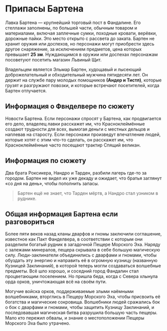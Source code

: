 # Припасы Бартена
Лавка Бартена — крупнейший торговый пост в Фандалине.
Его стеллажи заполнены, по большей части, обычным товаром и материалами, включая заплечные сумки, походные кровати, верёвки, дорожные пайки.
Это место открыто с рассвета до заката.
Бартен не хранит оружия или доспехов, но персонажи могут приобрести здесь другое снаряжение, за исключением предметов, цена которых превышает **25 зм**.
Нуждающимся в оружии или доспехах персонажам посоветуют посетить магазин Львиный Щит.

Владельцем является Эльмар Бартен, худощавый и лысеющий доброжелательный и обходительный мужчина пятидесяти лет.
Он держит на службе пару молодых помощников **(Андер и Тистл)**, которые грузят и разгружают повозки, и которые встречают посетителей, когда Бартен отлучается.

## Информация о Фвнделвере по сюжету
Новости Бартена. Если персонажи спросят у Бартена, как продвигается его дело, владелец лавки расскажет им, что Красноклеймённые создают трудности для всех, вымогая деньги с местных дельцов и наплевав на старосту.
Если персонажи произведут впечатление людей, которые хотят с этим что-то сделать, он расскажет им, что Красноклеймённые часто посещают трактир Спящий великан.

## Информация по сюжету
Два брата Роксикера, Нандро и Тарден, разбили лагерь где-то за городом.
Бартен не видел их уже декаду и ожидает, что братья заглянут «со дня на день», чтобы пополнить запасы.
> Бартен ещё не знает, что Тарден мёртв, а Нандро стал узником в руднике.

## Общая информация Бартена если разговориться
Более пяти веков назад кланы дварфов и гномы заключили соглашение, известное как Пакт Фанделвера, в соответствии с которым они разделили богатый рудник в загадочной Пещере Морского Эха.
Наряду с залежами минералов, пещера скрывала в себе большую магическую силу.
Люди-заклинатели объединились с дварфами и гномами, чтобы обуздать эту энергию и направить её в огромную кузницу (названную Кузницей Заклинаний), в которой теперь могли создаваться волшебные предметы.
Всё шло хорошо, и соседний город Фандалин стал процветающим поселением. Но пришла беда, когда с Севера хлынула орда орков, уничтожающая всё на своём пути.

Могучие войска орков, поддерживаемые злыми наёмными волшебниками, вторглись в Пещеру Морского Эха, чтобы присвоить её богатства и магические сокровища.
Волшебники людей сражались бок о бок с дварфами и гномами, чтобы защитить Кузницу Заклинаний, и последовавшая магическая битва разрушила большую часть пещеры.
Мало кто пережил обвалы, и знание о местоположении Пещеры Морского Эха было утрачено.
